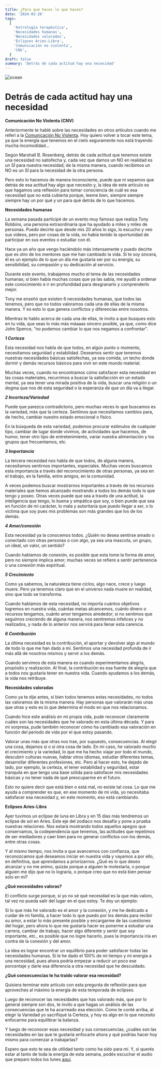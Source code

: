 ```yaml
---
title: ¿Para qué haces lo que haces?
date: '2024-03-26'
tags:
  [
    'Astrología terapéutica',
    'Necesidades humanas',
    'Necesidades valoradas',
    'Eclipses Aries-Libra',
    'Comunicación no violenta',
    'CNV',
  ]
draft: false
summary: 'Detrás de cada actitud hay una necesidad'
---
```


<Image alt="ocean" src="/static/images/Blog/Tiempo-consciente/16.jpg" width={500} height={500} />

# Detrás de cada actitud hay una necesidad

**Comunicación No Violenta (CNV)**

Anteriormente te hablé sobre las necesidades en otros artículos cuando me referí a la [Comunicación No Violenta](https://www.alquimistaespiritual.es/blog/articulos/CNV-ejes). Hoy quiero volver a tocar este tema, ya que la energía que tenemos en el cielo seguramente nos está trayendo mucha incomodidad…

Según Marshall B. Rosenberg, detrás de cada actitud que tenemos existe una necesidad no satisfecha y, cada vez que damos un NO en realidad es un SÍ para nuestra necesidad; de la misma manera, cuando recibimos un NO es un SÍ para la necesidad de la otra persona.

Pero esto lo hacemos de manera inconsciente, puede que ni sepamos que detrás de esa actitud hay algo que necesito y, la idea de este artículo es que hagamos una reflexión para tomar consciencia de cuál es esa necesidad que no está cubierta porque, leeme bien, siempre siempre siempre hay un por qué y un para qué detrás de lo que hacemos.

**Necesidades humanas**

La semana pasada participé de un evento muy famoso que realiza Tony Robbins, una persona extraordinaria que ha ayudado a miles y miles de personas. Puedo decirte que desde mis 20 años lo sigo, lo escucho y veo sus videos, pero por cosas de la vida, no había tenido la oportunidad de participar en sus eventos o estudiar con él.

Hace ya un año que vengo haciéndolo más intensamente y puedo decirte que es otro de los mentores que me han cambiado la vida. Si te soy sincera, él es un ejemplo de lo que un día me gustaría ser por su energía, su sensibilidad, su compasión y su dedicación al servicio.

Durante este evento, trabajamos mucho el tema de las necesidades humanas; si bien había muchas cosas que ya las sabía, me ayudó a ordenar este conocimiento e ir en profundidad para desgranarlo y comprenderlo mejor.

Tony me enseñó que existen 6 necesidades humanas, que todos las tenemos, pero que no todos valoramos cada una de ellas de la misma manera. Y es esto lo que genera conflictos y diferencias entre nosotros.

Mientras te hablo acerca de cada una de ellas, te invito a que busques esto en tu vida, que seas lo más más máaaas sincero posible, ya que, como dice John Spence, “no podemos cambiar lo que nos negamos a confrontar”.

**_1 Certeza_**

Esta necesidad nos habla de que todos, en algún punto o momento, necesitamos seguridad y estabilidad. Deseamos sentir que tenemos nuestras necesidades básicas satisfechas, ya sea comida, un techo donde dormir y demás recursos básicos para vivir en este mundo material.

Muchas veces, cuando no encontramos cómo satisfacer esta necesidad en las cosas materiales, recurrimos a buscar la satisfacción en un estado mental, ya sea tener una mirada positiva de la vida, buscar una religión o un dogma que nos dé esta seguridad o la esperanza de que un día va a llegar.

**_2 Incerteza/Variedad_**

Puede que parezca contradictorio, pero muchas veces lo que buscamos es la variedad, más que la certeza. Sentimos que necesitamos cambios para, de hecho, cambiar nuestro estado emocional o físico.

En la búsqueda de esta variedad, podemos procurar estímulos de cualquier tipo, cambiar de lugar donde vivimos, de actividades que hacemos, de humor, tener otro tipo de entretenimiento, variar nuestra alimentación y los grupos que frecuentamos, etc.

**_3 Importancia_**

La tercera necesidad nos habla de que todos, de alguna manera, necesitamos sentirnos importantes, especiales. Muchas veces buscamos esta importancia a través del reconocimiento de otras personas, ya sea en el trabajo, en la familia, entre amigos, en la comunidad.

A veces podemos buscar mostrarnos importantes a través de los recursos materiales que hemos alcanzado mostrando a todos los demás todo lo que tengo y poseo. Otras veces puede que sea a través de una actitud, la inteligencia que tengo, lo buena y empática que soy, o bien puede que sea en función de mi carácter, lo mala y autoritaria que puedo llegar a ser, o lo víctima que soy pues mis problemas son más grandes que los de los demás.

**_4 Amor/conexión_**

Esta necesidad ya la conocemos todos. ¿Quién no desea sentirse amado o conectado con otras personas o con algo, ya sea una mascota, un grupo, un ideal, un valor, un sentido?

Cuando hablamos de conexión, es posible que esta tome la forma de amor, pero no siempre implica amor; muchas veces se refiere a sentir pertenencia o una conexión más espiritual.

**_5 Crecimiento_**

Como ya sabemos, la naturaleza tiene ciclos, algo nace, crece y luego muere. Pero ya tenemos claro que en el universo nada muere en realidad, sino que todo se transforma.

Cuando hablamos de esta necesidad, no importa cuántos objetivos logremos en nuestra vida, cuántas metas alcancemos, cuánto dinero o recursos tengamos, cuánto amor tengamos alrededor; si no sentimos que seguimos creciendo de alguna manera, nos sentiremos infelices y no realizados, y nada de lo anterior nos servirá para llenar esta carencia.

**_6 Contribución_**

La última necesidad es la contribución, el aportar y devolver algo al mundo de todo lo que me han dado a mí. Sentimos una necesidad profunda de ir más allá de nosotros mismos y servir a los demás.

Cuando servimos de esta manera es cuando experimentamos alegría, propósito y realización. Al final, la contribución es esa fuente de alegría que a todos nos gustaría tener en nuestra vida. Cuando ayudamos a los demás, la vida nos retribuye.

**Necesidades valoradas**

Como ya te dije antes, si bien todos tenemos estas necesidades, no todos las valoramos de la misma manera. Hay personas que valorarán más unas que otras y esto es lo que determina el modo en que nos relacionamos.

Cuando hice este análisis en mi propia vida, pude reconocer claramente cuáles son las necesidades que he valorado en esta última década. Y para mi sorpresa, pude también reconocer cómo ha cambiado esa valoración en función del período de vida por el que estoy pasando.

Valorar unas más que otras nos trae, por supuesto, consecuencias. Al elegir una cosa, dejamos sí o sí otra cosa de lado. En mi caso, he valorado mucho el crecimiento y la variedad, lo que me ha hecho viajar por todo el mundo, descubrir culturas nuevas, hablar otros idiomas, estudiar diferentes temas, desarrollar diferentes profesiones, etc. Pero al hacer esto, he dejado de lado, por ejemplo, la certeza, el tener estabilidad y seguridad, estar tranquila en que tengo una base sólida para satisfacer mis necesidades básicas y no tener nada de qué preocuparme en el futuro.

Esto no quiere decir que está bien o está mal, no existe tal cosa. Lo que me ayuda a comprender es que, en ese momento de mi vida, yo necesitaba satisfacer esa necesidad y, en este momento, eso está cambiando.

**Eclipses Aries-Libra**

Ayer tuvimos un eclipse de luna en Libra y en 15 días más tendremos un eclipse de sol en Aries. Este eje del zodíaco nos desafía y pone a prueba nuestras relaciones. Nos estará mostrando todos aquellos apegos que conservamos, la codependencia que tenemos, las actitudes que repetimos de ser mediadores y caer bien para no generar conflictos con los demás, entre otras cosas.

Y al mismo tiempo, nos invita a que avancemos con confianza, que reconozcamos qué deseamos iniciar en nuestra vida y vayamos a por ello, en definitiva, que aprendamos a priorizarnos. ¿Qué es lo que deseo alcanzar y no me animo, quizás porque a alguien le molestaría, o porque alguien me dijo que no lo lograría, o porque creo que no está bien pensar solo en mí?

**¿Qué necesidades valoras?**

El conflicto surge porque, si yo no sé qué necesidad es la que más valoro, tal vez no pueda salir del lugar en el que estoy. Te doy un ejemplo:

Si lo que más he valorado es el amor y la conexión, y me he dedicado a cuidar de mi familia, a hacer todo lo que puedo por los demás para recibir su amor, a estar lo más presente posible y encargarme de las cuestiones del hogar, pero ahora lo que me gustaría hacer es ponerme a estudiar una carrera, cambiar de trabajo, hacer algo diferente y sentir que soy importante, etc., es posible que no logre hacerlo, pues la importancia iría en contra de la conexión y del amor.

La idea es lograr encontrar un equilibrio para poder satisfacer todas las necesidades humanas. Si le he dado el 100% de mi tiempo y mi energía a una necesidad, pues ahora podría empezar a reducir un poco ese porcentaje y darle esa diferencia a otra necesidad que he descuidado.

**¿Qué consecuencias te ha traído valorar esa necesidad?**

Quisiera terminar este artículo con esta pregunta de reflexión para que aproveches al máximo la energía de esta temporada de eclipses.

Luego de reconocer las necesidades que has valorado más, que por lo general siempre son dos, te invito a que hagas un análisis de las consecuencias que te ha acarreado esa elección. Como te conté arriba, al elegir la Variedad yo sacrifiqué la Certeza, y hoy es algo en lo que necesito enfocarme para equilibrar la balanza.

Y luego de reconocer esas necesidad y sus consecuencias, ¿cuáles son las necesidades en las que te gustaría enfocarte ahora y qué podrías hacer hoy mismo para comenzar a trabajarlas?

Espero que esto te sea de utilidad tanto como ha sido para mí. Y, si querés estar al tanto de toda la energía de esta semana, podés escuchar el audio que preparo todos los lunes [aquí](https://t.me/+FAsF6NBDMnU5NDQ8).
